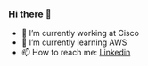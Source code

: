### Hi there 👋

- 🔭 I’m currently working at Cisco 
- 🌱 I’m currently learning AWS
- 📫 How to reach me: [Linkedin](https://www.linkedin.com/in/chase-chengtao-wang)

